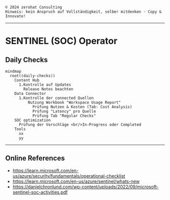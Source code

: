 `©️ 2024 zerohat Consulting` \
`Hinweis: kein Anspruch auf Vollständigkeit, selber mitdenken - Copy & Innovate!`

---

# SENTINEL (SOC) Operator

## Daily Checks

```mermaid
mindmap
  root((daily-checks))
    Content Hub
      1.Kontrolle auf Updates
        Release Notes beachten
    Data Connector
      1.Kontrolle der connected Quellen
          Nutzung Workbook "Workspace Usage Report"
            Prüfung Nutzen & Kosten (Tab: Cost Analysis)
            Prüfung "Latency" pro Quelle
            Prüfung Tab "Regular Checks"
    SOC optimization
      Prüfung der Vorschläge <br/>In-Progress oder Completed
    Tools
      xx
      yy
```

---

## Online References

- https://learn.microsoft.com/en-us/azure/security/fundamentals/operational-checklist
- https://learn.microsoft.com/en-us/azure/sentinel/whats-new
- https://danielchronlund.com/wp-content/uploads/2022/09/microsoft-sentinel-soc-activities.pdf

